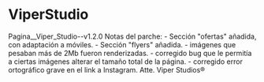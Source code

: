# ViperStudio
Pagina__Viper_Studio--v1.2.0 Notas del parche: - Sección "ofertas" añadida, con adaptación a móviles. - Sección "flyers" añadida. - imágenes que pesaban más de 2Mb fueron renderizadas. - corregido bug que le permitía a ciertas imágenes alterar el tamaño total de la página. - corregido error ortográfico grave en el link a Instagram.  Atte. Viper Studios®
